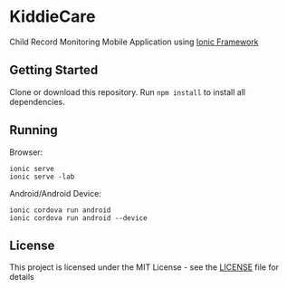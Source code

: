 # KiddieCare

Child Record Monitoring Mobile Application using [Ionic Framework](https://ionicframework.com/docs/v3/) 

## Getting Started

Clone or download this repository.
Run ``` npm install ``` to install all dependencies.

## Running
Browser:
```
ionic serve
ionic serve -lab
```

Android/Android Device:
```
ionic cordova run android
ionic cordova run android --device
```

## License

This project is licensed under the MIT License - see the [LICENSE]() file for details


